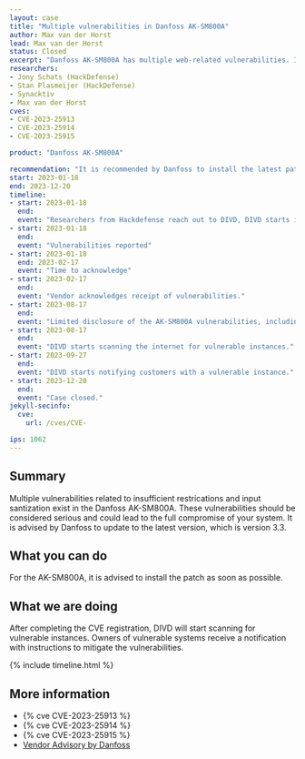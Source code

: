 ```yaml
---
layout: case
title: "Multiple vulnerabilities in Danfoss AK-SM800A"
author: Max van der Horst
lead: Max van der Horst
status: Closed
excerpt: "Danfoss AK-SM800A has multiple web-related vulnerabilities. It is advised to install the provided patch."
researchers:
- Jony Schats (HackDefense)
- Stan Plasmeijer (HackDefense)
- Synacktiv
- Max van der Horst
cves:
- CVE-2023-25913
- CVE-2023-25914
- CVE-2023-25915

product: "Danfoss AK-SM800A"

recommendation: "It is recommended by Danfoss to install the latest patch with number 3.3."
start: 2023-01-18
end: 2023-12-20
timeline:
- start: 2023-01-18
  end:
  event: "Researchers from Hackdefense reach out to DIVD, DIVD starts investigation"
- start: 2023-01-18
  end:
  event: "Vulnerabilities reported"
- start: 2023-01-18
  end: 2023-02-17
  event: "Time to acknowledge"
- start: 2023-02-17
  end:
  event: "Vendor acknowledges receipt of vulnerabilities."
- start: 2023-08-17
  end:
  event: "Limited disclosure of the AK-SM800A vulnerabilities, including later mentioned vulnerabilities."
- start: 2023-08-17
  end:
  event: "DIVD starts scanning the internet for vulnerable instances."
- start: 2023-09-27
  end:
  event: "DIVD starts notifying customers with a vulnerable instance."
- start: 2023-12-20
  end:
  event: "Case closed."
jekyll-secinfo:
  cve:
    url: /cves/CVE-

ips: 1062
---
```


## Summary
Multiple vulnerabilities related to insufficient restrications and input santization exist in the Danfoss AK-SM800A. These vulnerabilities should be considered serious and could lead to the full compromise of your system. It is advised by Danfoss to update to the latest version, which is version 3.3. 

## What you can do
For the AK-SM800A, it is advised to install the patch as soon as possible. 

## What we are doing

After completing the CVE registration, DIVD will start scanning for vulnerable instances. Owners of vulnerable systems receive a notification with instructions to mitigate the vulnerabilities. 

{% include timeline.html %}

## More information

* {% cve CVE-2023-25913 %}
* {% cve CVE-2023-25914 %}
* {% cve CVE-2023-25915 %}
* [Vendor Advisory by Danfoss](https://www.danfoss.com/en/service-and-support/downloads/dcs/adap-kool-software/ak-sm-800a/#tab-downloads)

